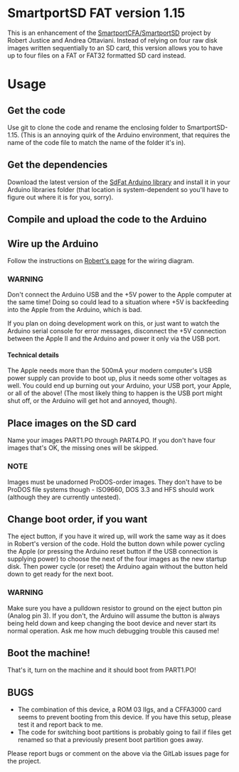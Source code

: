 # SmartportSD FAT version 1.15

This is an enhancement of the [SmartportCFA/SmartportSD](http://www.users.on.net/~rjustice/SmartportCFA/SmartportCFA.htm) project by Robert Justice and Andrea Ottaviani. Instead of relying on four raw disk images written sequentially to an SD card, this version allows you to have up to four files on a FAT or FAT32 formatted SD card instead.

# Usage

## Get the code

Use git to clone the code and rename the enclosing folder to SmartportSD-1.15. (This is an annoying quirk of the Arduino environment, that requires the name of the code file to match the name of the folder it's in).

## Get the dependencies

Download the latest version of the [SdFat Arduino library](https://github.com/greiman/SdFat/) and install it in your Arduino libraries folder (that location is system-dependent so you'll have to figure out where it is for you, sorry).

## Compile and upload the code to the Arduino

## Wire up the Arduino

Follow the instructions on [Robert's page](http://www.users.on.net/~rjustice/SmartportCFA/SmartportSD.htm) for the wiring diagram.

### WARNING

Don't connect the Arduino USB and the +5V power to the Apple computer at the same time! Doing so could lead to a situation where +5V is backfeeding into the Apple from the Arduino, which is bad. 

If you plan on doing development work on this, or just want to watch the Arduino serial console for error messages, disconnect the +5V connection between the Apple II and the Arduino and power it only via the USB port. 

#### Technical details
The Apple needs more than the 500mA your modern computer's USB power supply can provide to boot up, plus it needs some other voltages as well. You could end up burning out your Arduino, your USB port, your Apple, or all of the above! (The most likely thing to happen is the USB port might shut off, or the Arduino will get hot and annoyed, though).

## Place images on the SD card

Name your images PART1.PO through PART4.PO. If you don't have four images that's OK, the missing ones will be skipped.

### NOTE

Images must be unadorned ProDOS-order images. They don't have to be ProDOS file systems though - ISO9660, DOS 3.3 and HFS should work (although they are currently untested).

## Change boot  order, if you want

The eject button, if you have it wired up, will work the same way as it does in Robert's version of the code. Hold the button down while power cycling the Apple (or pressing the Arduino reset button if the USB connection is supplying power) to choose the next of the four images as the new startup disk. Then power cycle (or reset) the Arduino again without the button held down to get ready for the next boot.

### WARNING

Make sure you have a pulldown resistor to ground on the eject button pin (Analog pin 3). If you don't, the Arduino will assume the button is always being held down and keep changing the boot device and never start its normal operation. Ask me how much debugging trouble this caused me!

## Boot the machine!

That's it, turn on the machine and it should boot from PART1.PO!

## BUGS

- The combination of this device, a ROM 03 IIgs, and a CFFA3000 card seems to  prevent booting from this device. If you have this setup, please test it and report back to me.
- The code for switching boot partitions is probably going to fail if files get renamed so that a previously present boot partition goes away.

Please report bugs or comment on the above via the GitLab issues page for the project.
 
